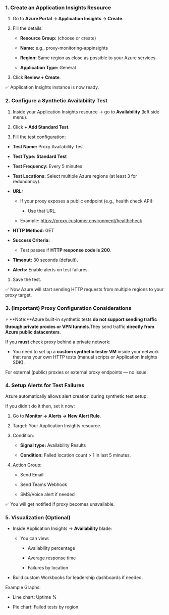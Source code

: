 ### 1\. Create an Application Insights Resource

1.  Go to **Azure Portal → Application Insights → Create**.
    
2.  Fill the details:
    
    *   **Resource Group:** (choose or create)
        
    *   **Name:** e.g., proxy-monitoring-appinsights
        
    *   **Region:** Same region as close as possible to your Azure services.
        
    *   **Application Type:** General
        
3.  Click **Review + Create**.
    

✅ Application Insights instance is now ready.

### 2\. Configure a Synthetic Availability Test

1.  Inside your Application Insights resource → go to **Availability** (left side menu).
    
2.  Click **\+ Add Standard Test**.
    
3.  Fill the test configuration:
    

*   **Test Name:** Proxy Availability Test
    
*   **Test Type:** **Standard Test**
    
*   **Test Frequency:** Every 5 minutes
    
*   **Test Locations:** Select multiple Azure regions (at least 3 for redundancy).
    
*   **URL:**
    
    *   If your proxy exposes a public endpoint (e.g., health check API):
        
        *   Use that URL.
            
    *   Example: https://proxy.customer.environment/healthcheck
        
*   **HTTP Method:** GET
    
*   **Success Criteria:**
    
    *   Test passes if **HTTP response code is 200**.
        
*   **Timeout:** 30 seconds (default).
    
*   **Alerts:** Enable alerts on test failures.
    

1.  Save the test.
    

✅ Now Azure will start sending HTTP requests from multiple regions to your proxy target.

### 3\. (Important) Proxy Configuration Considerations

⚡ **Note:**Azure built-in synthetic tests **do not support sending traffic through private proxies or VPN tunnels**.They send traffic **directly from Azure public datacenters**.

If you **must** check proxy behind a private network:

*   You need to set up a **custom synthetic tester VM** inside your network that runs your own HTTP tests (manual scripts or Application Insights SDK).
    

For external (public) proxies or external proxy endpoints — no issue.

### 4\. Setup Alerts for Test Failures

Azure automatically allows alert creation during synthetic test setup:

If you didn't do it then, set it now:

1.  Go to **Monitor → Alerts → New Alert Rule**.
    
2.  Target: Your Application Insights resource.
    
3.  Condition:
    
    *   **Signal type:** Availability Results
        
    *   **Condition:** Failed location count > 1 in last 5 minutes.
        
4.  Action Group:
    
    *   Send Email
        
    *   Send Teams Webhook
        
    *   SMS/Voice alert if needed
        

✅ You will get notified if proxy becomes unavailable.

### 5\. Visualization (Optional)

*   Inside Application Insights → **Availability** blade:
    
    *   You can view:
        
        *   Availability percentage
            
        *   Average response time
            
        *   Failures by location
            
*   Build custom Workbooks for leadership dashboards if needed.
    

Example Graphs:

*   Line chart: Uptime %
    
*   Pie chart: Failed tests by region